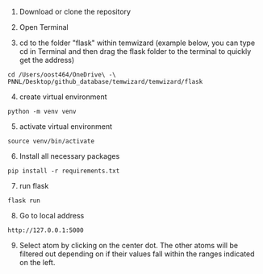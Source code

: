 1. Download or clone the repository

2. Open Terminal

3. cd to the folder "flask" within temwizard (example below, you can type cd in Terminal and then drag the flask folder to the terminal to quickly get the address)

`cd /Users/oost464/OneDrive\ -\ PNNL/Desktop/github_database/temwizard/temwizard/flask`

4. create virtual environment

`python -m venv venv`

5. activate virtual environment

`source venv/bin/activate`

6. Install all necessary packages

`pip install -r requirements.txt`

7. run flask

`flask run`

8. Go to local address

`http://127.0.0.1:5000`

9. Select atom by clicking on the center dot. The other atoms will be filtered out depending on if their values fall within the ranges indicated on the left.
